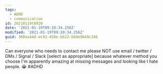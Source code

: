 ```yaml
---
tags:
  - ADHD
  - communication
id: 20210119t0920
date: '2021-01-19T09:20:34.256Z'
modified: '2021-01-19T09:20:34.256Z'
guid: 360ea44d-ec93-450e-bb22-6b9e9649c246
---
```

Can everyone who needs to contact me please NOT use email / twitter / DMs / Signal / Slack [select as appropriate] because whatever method you choose I'm apparently amazing at missing messages and looking like I hate people. 😭 #ADHD

